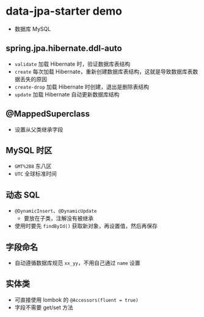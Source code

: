 # data-jpa-starter demo
- 数据库 MySQL

## spring.jpa.hibernate.ddl-auto
- `validate` 加载 Hibernate 时，验证数据库表结构
- `create` 每次加载  Hibernate，重新创建数据库表结构，这就是导致数据库表数据丢失的原因
- `create-drop` 加载 Hibernate 时创建，退出是删除表结构
- `update` 加载 Hibernate 自动更新数据库结构

## @MappedSuperclass
- 设置从父类继承字段

## MySQL 时区
- `GMT%2B8` 东八区
- `UTC` 全球标准时间

## 动态 SQL
- `@DynamicInsert`、`@DynamicUpdate` 
  - 要放在子类，注解没有被继承
- 使用时要先 `findById()` 获取新对象，再设置值，然后再保存

## 字段命名
- 自动遵循数据库规范 `xx_yy`，不用自己通过 `name` 设置

## 实体类
- 可直接使用 lombok 的 `@Accessors(fluent = true)`
- 字段不需要 get/set 方法